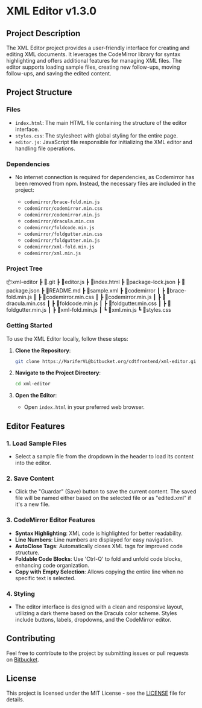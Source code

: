 # XML Editor v1.3.0

## Project Description

The XML Editor project provides a user-friendly interface for creating and editing XML documents. It leverages the CodeMirror library for syntax highlighting and offers additional features for managing XML files. The editor supports loading sample files, creating new follow-ups, moving follow-ups, and saving the edited content.

## Project Structure

### Files

- `index.html`: The main HTML file containing the structure of the editor interface.
- `styles.css`: The stylesheet with global styling for the entire page.
- `editor.js`: JavaScript file responsible for initializing the XML editor and handling file operations.

### Dependencies

- No internet connection is required for dependencies, as Codemirror has been removed from npm. Instead, the necessary files are included in the project:

  - `codemirror/brace-fold.min.js`
  - `codemirror/codemirror.min.css`
  - `codemirror/codemirror.min.js`
  - `codemirror/dracula.min.css`
  - `codemirror/foldcode.min.js`
  - `codemirror/foldgutter.min.css`
  - `codemirror/foldgutter.min.js`
  - `codemirror/xml-fold.min.js`
  - `codemirror/xml.min.js`

### Project Tree

📦xml-editor
 ┣ 📂.git
 ┣ 📜editor.js
 ┣ 📜index.html
 ┣ 📜package-lock.json
 ┣ 📜package.json
 ┣ 📜README.md
 ┣ 📜sample.xml
 ┣ 📂codemirror
 ┃ ┣ 📜brace-fold.min.js
 ┃ ┣ 📜codemirror.min.css
 ┃ ┣ 📜codemirror.min.js
 ┃ ┣ 📜dracula.min.css
 ┃ ┣ 📜foldcode.min.js
 ┃ ┣ 📜foldgutter.min.css
 ┃ ┣ 📜foldgutter.min.js
 ┃ ┣ 📜xml-fold.min.js
 ┃ ┗ 📜xml.min.js
 ┗ 📜styles.css

### Getting Started

To use the XML Editor locally, follow these steps:

1. **Clone the Repository**:
   ```bash
   git clone https://MariferVL@bitbucket.org/cdtfrontend/xml-editor.git
   ```

2. **Navigate to the Project Directory**:
   ```bash
   cd xml-editor
   ```

3. **Open the Editor**:
   - Open `index.html` in your preferred web browser.

## Editor Features

### 1. Load Sample Files

   - Select a sample file from the dropdown in the header to load its content into the editor.

### 2. Save Content

   - Click the "Guardar" (Save) button to save the current content. The saved file will be named either based on the selected file or as "edited.xml" if it's a new file.

### 3. CodeMirror Editor Features

   - **Syntax Highlighting**: XML code is highlighted for better readability.
   - **Line Numbers**: Line numbers are displayed for easy navigation.
   - **AutoClose Tags**: Automatically closes XML tags for improved code structure.
   - **Foldable Code Blocks**: Use 'Ctrl-Q' to fold and unfold code blocks, enhancing code organization.
   - **Copy with Empty Selection**: Allows copying the entire line when no specific text is selected.

### 4. Styling

   - The editor interface is designed with a clean and responsive layout, utilizing a dark theme based on the Dracula color scheme. Styles include buttons, labels, dropdowns, and the CodeMirror editor.

## Contributing

Feel free to contribute to the project by submitting issues or pull requests on [Bitbucket](https://bitbucket.org/cdtfrontend/xml-editor).

## License

This project is licensed under the MIT License - see the [LICENSE](LICENSE) file for details.
